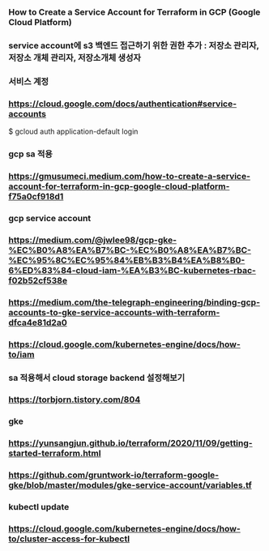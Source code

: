 ### How to Create a Service Account for Terraform in GCP (Google Cloud Platform)
### service account에 s3 백엔드 접근하기 위한 권한 추가 : 저장소 관리자, 저장소 개체 관리자, 저장소개체 생성자


### 서비스 계정
### https://cloud.google.com/docs/authentication#service-accounts

$ gcloud auth application-default login

### gcp sa 적용
### https://gmusumeci.medium.com/how-to-create-a-service-account-for-terraform-in-gcp-google-cloud-platform-f75a0cf918d1

### gcp service account
### https://medium.com/@jwlee98/gcp-gke-%EC%B0%A8%EA%B7%BC-%EC%B0%A8%EA%B7%BC-%EC%95%8C%EC%95%84%EB%B3%B4%EA%B8%B0-6%ED%83%84-cloud-iam-%EA%B3%BC-kubernetes-rbac-f02b52cf538e



### https://medium.com/the-telegraph-engineering/binding-gcp-accounts-to-gke-service-accounts-with-terraform-dfca4e81d2a0


### https://cloud.google.com/kubernetes-engine/docs/how-to/iam

### sa 적용해서 cloud storage backend 설정해보기

### https://torbjorn.tistory.com/804


### gke 
### https://yunsangjun.github.io/terraform/2020/11/09/getting-started-terraform.html

### https://github.com/gruntwork-io/terraform-google-gke/blob/master/modules/gke-service-account/variables.tf

### kubectl update
### https://cloud.google.com/kubernetes-engine/docs/how-to/cluster-access-for-kubectl


